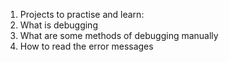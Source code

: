1. Projects to practise and learn:
2. What is debugging
3. What are some methods of debugging manually
4. How to read the error messages
